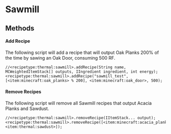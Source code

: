 # Sawmill

## Methods

#### Add Recipe

The following script will add a recipe that will output Oak Planks 200% of the time by sawing an Oak Door, consuming 500 RF.

```zenscript
//<recipetype:thermal:sawmill>.addRecipe(String name, MCWeightedItemStack[] outputs, IIngredient ingredient, int energy);
<recipetype:thermal:sawmill>.addRecipe("sawmill_test", [<item:minecraft:oak_planks> % 200], <item:minecraft:oak_door>, 500);
```

#### Remove Recipes

The following script will remove all Sawmill recipes that output Acacia Planks and Sawdust.

```zenscript
//<recipetype:thermal:sawmill>.removeRecipe(IItemStack... output);
<recipetype:thermal:sawmill>.removeRecipe([<item:minecraft:acacia_planks>, <item:thermal:sawdust>]);
```
